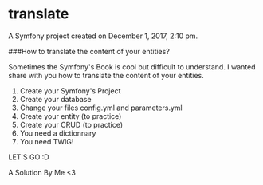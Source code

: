 translate
=========

A Symfony project created on December 1, 2017, 2:10 pm.


###How to translate the content of your entities?

Sometimes the Symfony's Book is cool but difficult to understand. I wanted share with you how to translate the content of your entities.

1. Create your Symfony's Project
2. Create your database
3. Change your files config.yml and parameters.yml
4. Create your entity (to practice)
5. Create your CRUD (to practice)
6. You need a dictionnary 
7. You need TWIG!

LET'S GO :D


A Solution By Me <3
